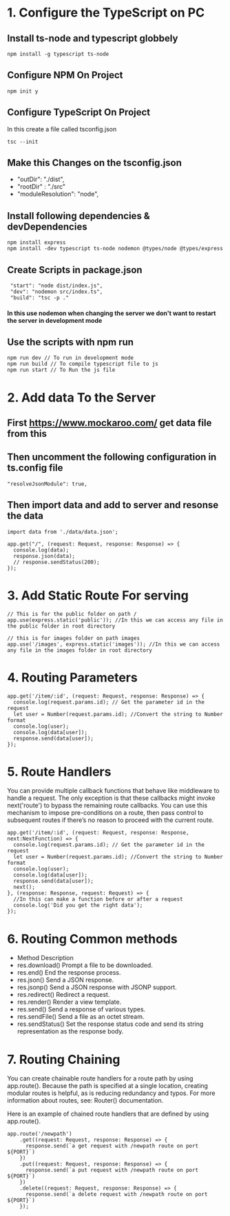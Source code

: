 # 1. Configure the TypeScript on PC

## Install ts-node and typescript globbely

```
npm install -g typescript ts-node
```
## Configure NPM On Project
```
npm init y
```

## Configure TypeScript On Project
In this create a file called tsconfig.json
```
tsc --init
```

## Make this Changes on the tsconfig.json

- "outDir": "./dist",
- "rootDir" : "./src"
- "moduleResolution": "node", 

## Install following dependencies & devDependencies

```
npm install express
npm install -dev typescript ts-node nodemon @types/node @types/express 
```

## Create Scripts in package.json

```
 "start": "node dist/index.js", 
 "dev": "nodemon src/index.ts",
 "build": "tsc -p ."
```
#### In this use nodemon when changing the server we don't want to restart the server  in development mode

## Use the scripts with npm run
```
npm run dev // To run in development mode
npm run build // To compile typescript file to js
npm run start // To Run the js file
```
# 2. Add data To the Server

## First https://www.mockaroo.com/ get data file from this

## Then uncomment the following configuration in ts.config file
```
"resolveJsonModule": true, 
```

## Then import data and add to server and resonse the data
```
import data from './data/data.json';

app.get("/", (request: Request, response: Response) => {
  console.log(data);
  response.json(data);
  // response.sendStatus(200);
});
```

# 3. Add Static Route For serving

```
// This is for the public folder on path /
app.use(express.static('public')); //In this we can access any file in the public folder in root directory

// this is for images folder on path images
app.use('/images', express.static('images')); //In this we can access any file in the images folder in root directory
```

# 4. Routing Parameters

```
app.get('/item/:id', (request: Request, response: Response) => {
  console.log(request.params.id); // Get the parameter id in the request
  let user = Number(request.params.id); //Convert the string to Number format
  console.log(user);
  console.log(data[user]);
  response.send(data[user]);
});
```
# 5. Route Handlers
You can provide multiple callback functions that behave like middleware to handle a request. The only exception is that these callbacks might invoke next('route') to bypass the remaining route callbacks. You can use this mechanism to impose pre-conditions on a route, then pass control to subsequent routes if there’s no reason to proceed with the current route.

```
app.get('/item/:id', (request: Request, response: Response, next:NextFunction) => {
  console.log(request.params.id); // Get the parameter id in the request
  let user = Number(request.params.id); //Convert the string to Number format
  console.log(user);
  console.log(data[user]);
  response.send(data[user]);
  next();
}, (response: Response, request: Request) => {
  //In this can make a function before or after a request
  console.log('Did you get the right data');
});
```

# 6. Routing Common methods

- Method	             Description
- res.download()	     Prompt a file to be downloaded.
- res.end()	          End the response process.
- res.json()	         Send a JSON response.
- res.jsonp()	        Send a JSON response with JSONP support.
- res.redirect()	     Redirect a request.
- res.render()	       Render a view template.
- res.send()	         Send a response of various types.
- res.sendFile()	     Send a file as an octet stream.
- res.sendStatus()	   Set the response status code and send its string representation as the response body.

# 7. Routing Chaining

You can create chainable route handlers for a route path by using app.route(). Because the path is specified at a single location, creating modular routes is helpful, as is reducing redundancy and typos. For more information about routes, see: Router() documentation.

Here is an example of chained route handlers that are defined by using app.route().

```
app.route('/newpath')
    .get((request: Request, response: Response) => {
      response.send(`a get request with /newpath route on port ${PORT}`)
    })
    .put((request: Request, response: Response) => {
      response.send(`a put request with /newpath route on port ${PORT}`)
    })
    .delete((request: Request, response: Response) => {
      response.send(`a delete request with /newpath route on port ${PORT}`)
    });
```
